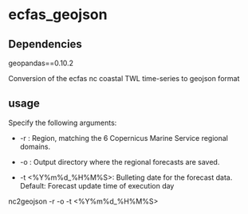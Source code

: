 # ecfas_geojson

## Dependencies
geopandas==0.10.2

Conversion of the ecfas nc coastal TWL time-series to geojson format

## usage
Specify the following arguments:

- -r <region> : Region, matching the 6 Copernicus Marine Service regional domains.

- -o <outputdir>: Output directory where the regional forecasts are saved.
- -t <%Y%m%d_%H%M%S>: Bulleting date for the forecast data. Default: Forecast update time of execution day

nc2geojson -r <region> -o <outputdir> -t <%Y%m%d_%H%M%S>
